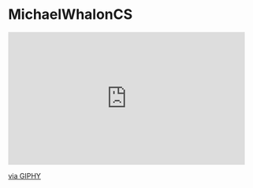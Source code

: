 # MichaelWhalonCS
<iframe src="https://giphy.com/embed/ihYu8dwwK7RGdJNojx" width="480" height="270" frameBorder="0" class="giphy-embed" allowFullScreen></iframe><p><a href="https://giphy.com/gifs/ihYu8dwwK7RGdJNojx">via GIPHY</a></p>
